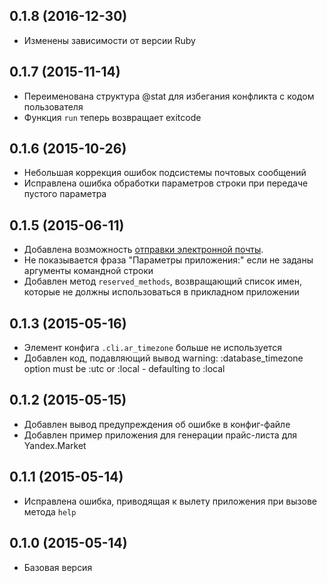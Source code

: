 ## 0.1.8 (2016-12-30)

* Изменены зависимости от версии Ruby

## 0.1.7 (2015-11-14)

* Переименована структура @stat для избегания конфликта с кодом пользователя
* Функция `run` теперь возвращает exitcode

## 0.1.6 (2015-10-26)

* Небольшая коррекция ошибок подсистемы почтовых сообщений
* Исправлена ошибка обработки параметров строки при передаче пустого параметра

## 0.1.5 (2015-06-11)

* Добавлена возможность [отправки электронной почты](/examples/admin_mailer/README.md).
* Не показывается фраза "Параметры приложения:" если не заданы аргументы командной строки
* Добавлен метод `reserved_methods`, возвращающий список имен, которые не должны использоваться в прикладном приложении

## 0.1.3 (2015-05-16)

* Элемент конфига `.cli.ar_timezone` больше не используется
* Добавлен код, подавляющий вывод warning: :database_timezone option must be :utc or :local - defaulting to :local

## 0.1.2 (2015-05-15)

* Добавлен вывод предупреждения об ошибке в конфиг-файле
* Добавлен пример приложения для генерации прайс-листа для Yandex.Market

## 0.1.1 (2015-05-14)

* Исправлена ошибка, приводящая к вылету приложения при вызове метода `help`

## 0.1.0 (2015-05-14)

* Базовая версия